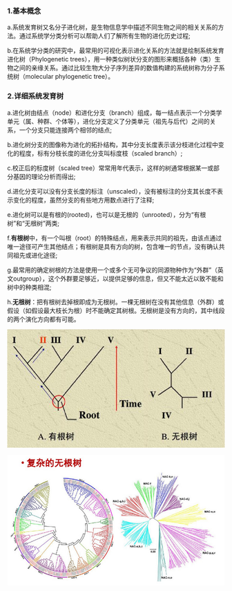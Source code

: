 ### 1.基本概念

a.系统发育树又名分子进化树，是生物信息学中描述不同生物之间的相关关系的方法。通过系统学分类分析可以帮助人们了解所有生物的进化历史过程;

b.在系统学分类的研究中，最常用的可视化表示进化关系的方法就是绘制系统发育进化树（Phylogenetic trees），用一种类似树状分支的图形来概括各种（类）生物之间的亲缘关系。通过比较生物大分子序列差异的数值构建的系统树称为分子系统树（molecular phylogenetic tree）。

### 2.详细系统发育树

a.进化树由结点（node）和进化分支（branch）组成，每一结点表示一个分类学单元（属、种群、个体等），进化分支定义了分类单元（祖先与后代）之间的关系，一个分支只能连接两个相邻的结点;

b.进化树分支的图像称为进化的拓扑结构，其中分支长度表示该分枝进化过程中变化的程度，标有分枝长度的进化分支叫标度枝（scaled branch）;

c.校正后的标度树（scaled tree）常常用年代表示，这样的树通常根据某一或部分基因的理论分析而得出;

d.进化分支可以没有分支长度的标注（unscaled），没有被标注的分支其长度不表示变化的程度，虽然分支的有些地方用数点进行了注释;

e.进化树可以是有根的\(rooted\)，也可以是无根的（unrooted），分为“有根树”和“无根树”两类;

f.**有根树**中，有一个叫根（root）的特殊结点，用来表示共同的祖先，由该点通过唯一途径可产生其他结点；有根树是具有方向的树，包含唯一的节点，没有确认共同祖先或进化途径;

g.最常用的确定树根的方法是使用一个或多个无可争议的同源物种作为“外群”（英文outgroup），这个外群要足够近，以提供足够的信息，但又不能太近以致不能和树中的种类相混;

h.**无根树**：把有根树去掉根即成为无根树。一棵无根树在没有其他信息（外群）或假设（如假设最大枝长为根）时不能确定其树根。无根树是没有方向的，其中线段的两个演化方向都有可能。

![](/assets/2018-04-23_235810.jpg)

![](/assets/2018-04-23_235850.jpg)

